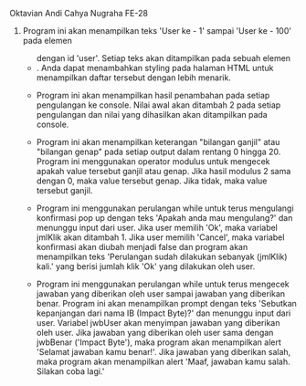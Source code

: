 Oktavian Andi Cahya Nugraha
FE-28

1. Program ini akan menampilkan teks 'User ke - 1' sampai 'User ke - 100' pada elemen <ul> dengan id 'user'. Setiap teks akan ditampilkan pada sebuah elemen <li>. Anda dapat menambahkan styling pada halaman HTML untuk menampilkan daftar tersebut dengan lebih menarik.

2. Program ini akan menampilkan hasil penambahan pada setiap pengulangan ke console. Nilai awal akan ditambah 2 pada setiap pengulangan dan nilai yang dihasilkan akan ditampilkan pada console.

3. Program ini akan menampilkan keterangan "bilangan ganjil" atau "bilangan genap" pada setiap output dalam rentang 0 hingga 20. Program ini menggunakan operator modulus untuk mengecek apakah value tersebut ganjil atau genap. Jika hasil modulus 2 sama dengan 0, maka value tersebut genap. Jika tidak, maka value tersebut ganjil.

4. Program ini menggunakan perulangan while untuk terus mengulangi konfirmasi pop up dengan teks 'Apakah anda mau mengulang?' dan menunggu input dari user. Jika user memilih 'Ok', maka variabel jmlKlik akan ditambah 1. Jika user memilih 'Cancel', maka variabel konfirmasi akan diubah menjadi false dan program akan menampilkan teks 'Perulangan sudah dilakukan sebanyak (jmlKlik) kali.' yang berisi jumlah klik 'Ok' yang dilakukan oleh user.

5. Program ini menggunakan perulangan while untuk terus mengecek jawaban yang diberikan oleh user sampai jawaban yang diberikan benar. Program ini akan menampilkan prompt dengan teks 'Sebutkan kepanjangan dari nama IB (Impact Byte)?' dan menunggu input dari user. Variabel jwbUser akan menyimpan jawaban yang diberikan oleh user. Jika jawaban yang diberikan oleh user sama dengan jwbBenar ('Impact Byte'), maka program akan menampilkan alert 'Selamat jawaban kamu benar!'. Jika jawaban yang diberikan salah, maka program akan menampilkan alert 'Maaf, jawaban kamu salah. Silakan coba lagi.'
